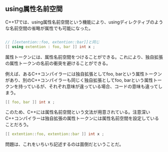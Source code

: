 ## using属性名前空間

C++17では、using属性名前空間という機能により、usingディレクティブのような名前空間の省略が属性でも可能になった。

~~~c++

// [[extention::foo, extention::bar]]と同じ
[[ using extention : foo, bar ]] int x ;
~~~

属性トークンには、属性名前空間をつけることができる。これにより、独自拡張の属性トークンの名前の衝突を避けることができる。

例えば、あるC++コンパイラーには独自拡張としてfoo, barという属性トークンがあり、別のC++コンパイラーも同じく独自拡張としてfoo, barという属性トークンを持っているが、それぞれ意味が違っている場合、コードの意味も違ってしまう。

~~~c++
[[ foo, bar ]] int x ;
~~~

このため、C++には属性名前空間という文法が用意されている。注意深いC++コンパイラーは独自拡張の属性トークンには属性名前空間を設定していることだろう。

~~~c++
[[ extention::foo, extention::bar ]] int x ;
~~~

問題は、これをいちいち記述するのは面倒だということだ。
